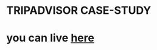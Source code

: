 # TRIPADVISOR CASE-STUDY 
# you can live [here](https://shyam-brs.github.io/Tripadvisor-case-study/)
